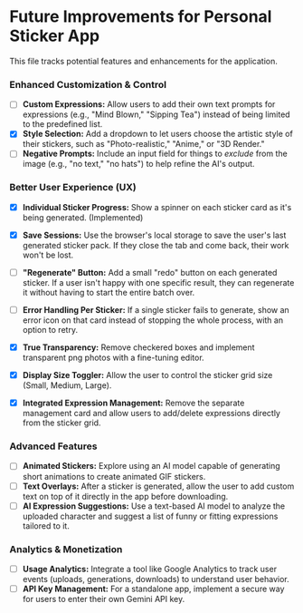# Future Improvements for Personal Sticker App

This file tracks potential features and enhancements for the application.

### Enhanced Customization & Control

- [ ] **Custom Expressions:** Allow users to add their own text prompts for expressions (e.g., "Mind Blown," "Sipping Tea") instead of being limited to the predefined list.
- [x] **Style Selection:** Add a dropdown to let users choose the artistic style of their stickers, such as "Photo-realistic," "Anime," or "3D Render."
- [ ] **Negative Prompts:** Include an input field for things to *exclude* from the image (e.g., "no text," "no hats") to help refine the AI's output.

### Better User Experience (UX)

- [x] **Individual Sticker Progress:** Show a spinner on each sticker card as it's being generated. (Implemented)
- [x] **Save Sessions:** Use the browser's local storage to save the user's last generated sticker pack. If they close the tab and come back, their work won't be lost.
- [ ] **"Regenerate" Button:** Add a small "redo" button on each generated sticker. If a user isn't happy with one specific result, they can regenerate it without having to start the entire batch over.
- [ ] **Error Handling Per Sticker:** If a single sticker fails to generate, show an error icon on that card instead of stopping the whole process, with an option to retry.
- [x] **True Transparency:** Remove checkered boxes and implement transparent png photos with a fine-tuning editor.
- [x] **Display Size Toggler:** Allow the user to control the sticker grid size (Small, Medium, Large).
- [x] **Integrated Expression Management:** Remove the separate management card and allow users to add/delete expressions directly from the sticker grid.


### Advanced Features

- [ ] **Animated Stickers:** Explore using an AI model capable of generating short animations to create animated GIF stickers.
- [ ] **Text Overlays:** After a sticker is generated, allow the user to add custom text on top of it directly in the app before downloading.
- [ ] **AI Expression Suggestions:** Use a text-based AI model to analyze the uploaded character and suggest a list of funny or fitting expressions tailored to it.

### Analytics & Monetization

- [ ] **Usage Analytics:** Integrate a tool like Google Analytics to track user events (uploads, generations, downloads) to understand user behavior.
- [ ] **API Key Management:** For a standalone app, implement a secure way for users to enter their own Gemini API key.